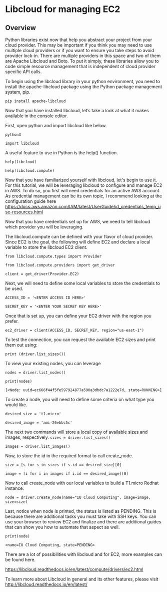 # Libcloud for managing EC2

## Overview
Python libraries exist now that help you abstract your project from your cloud 
provider. This may be important if you think you may need to use multiple cloud 
providers or if you want to ensure you take steps to avoid provider lock-in. 
There are multiple providers in this space and two of them are Apache Libcloud 
and Boto. To put it simply, these libraries allow you to code simple resource 
management that is independent of cloud provider specific API calls. 

To begin using the libcloud library in your python environment, you need to install the apache-libcloud package using the Python package management system, pip.

`pip install apache-libcloud`

Now that you have installed libcloud, let’s take a look at what it makes available in the console editor.

First, open python and import libcloud like below.

`python3`

`import libcloud`

A useful feature to use in Python is the help() function.

`help(libcloud)`

`help(libcloud.compute)`

Now that you have familiarized yourself with libcloud, let's begin to use it. For this tutorial, we will be leveraging libcloud to configure and manage EC2 in AWS. To do so, you first will need credentials for an active AWS account. As credential management can be its own topic, I recommend looking at the configuration guide here https://docs.aws.amazon.com/IAM/latest/UserGuide/id_credentials_temp_use-resources.html

Now that you have credentials set up for AWS, we need to tell libcloud which provider you will be leveraging. 

The libcloud.compute can be defined with your flavor of cloud provider. Since EC2 is the goal, the following will define EC2 and declare a local variable to store the libcloud EC2 client.


`from libcloud.compute.types import Provider`

`from libcloud.compute.providers import get_driver`

`client = get_driver(Provider.EC2)`

Next, we will need to define some local variables to store the credentials to be used. 

`ACCESS_ID = '<ENTER ACCESS ID HERE>'`

`SECRET_KEY = '<ENTER YOUR SECRET KEY HERE>'`

Once that is set up, you can define your EC2 driver with the region you prefer.

`ec2_driver = client(ACCESS_ID, SECRET_KEY, region="us-east-1")`

To test the connection, you can request the available EC2 sizes and print them out using:

`print (driver.list_sizes())`

To view your existing nodes, you can leverage

`nodes = driver.list_nodes()`

`print(nodes)`

`[<Node: uuid=ec666f44f5fe597924877a590a3dbdc7a1222e7d, state=RUNNING>]`

To create a node, you will need to define some criteria on what type you would like.

`desired_size = 't1.micro'`

`desired_image = 'ami-26ebbc5c'`

The next two commands will store a local copy of available sizes and images, respectively.
`sizes = driver.list_sizes()`

`images = driver.list_images()`

Now, to store the id in the required format to call create_node.

`size = [s for s in sizes if s.id == desired_size][0]`

`image = [i for i in images if i.id == desired_image][0]`

Now to call create_node with our local variables to build a T1.micro Redhat instance.

`node = driver.create_node(name="IU Cloud Computing", image=image, size=size)`

Last, notice when node is printed, the status is listed as PENDING. This is because there are additional tasks you must take with SSH keys. You can use your browser to review EC2 and finalize and there are additional guides that can show you how to automate that aspect as well.

`print(node)`

`<name=IU Cloud Computing, state=PENDING>`

There are a lot of possibilities with libcloud and for EC2, more examples can be found here.  

https://libcloud.readthedocs.io/en/latest/compute/drivers/ec2.html

To learn more about Libcloud in general and its other features, please visit http://libcloud.readthedocs.io/en/latest/
